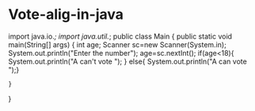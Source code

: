 # Vote-alig-in-java


import java.io.*;
import java.util.*;
public class Main
{
	public static void main(String[] args) {
		int age;
		Scanner sc=new Scanner(System.in);
		System.out.println("Enter the number");
		age=sc.nextInt();
		if(age<18){
		System.out.println("A can't vote ");
		}
		else{
		System.out.println("A can vote ");}
		
	}
}

